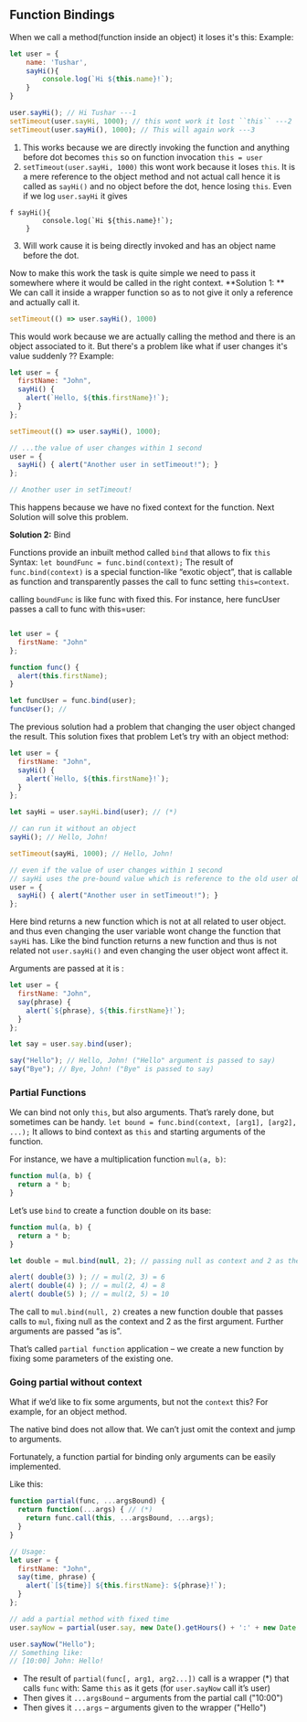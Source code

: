 ## Function Bindings 

When we call a method(function inside an object) it loses it's this: 
Example: 
```js
let user = {
    name: 'Tushar',
    sayHi(){
        console.log(`Hi ${this.name}!`);
    }
}

user.sayHi(); // Hi Tushar ---1
setTimeout(user.sayHi, 1000); // this wont work it lost ``this`` ---2
setTimeout(user.sayHi(), 1000); // This will again work ---3
```

1. This works because we are directly invoking the function and anything before dot becomes ``this`` so on function invocation ``this = user``
2. ``setTimeout(user.sayHi, 1000)`` this wont work because it loses ``this``. It is a mere reference to the object method and not actual call hence it is called as ``sayHi()`` and no object before the dot, hence losing ``this``. 
Even if we log ``user.sayHi`` it gives 
```
f sayHi(){
        console.log(`Hi ${this.name}!`);
    }
```
3. Will work cause it is being directly invoked and has an object name before the dot.

Now to make this work the task is quite simple we need to pass it somewhere where it would be called in the right context. 
**Solution 1: **
We can call it inside a wrapper function so as to not give it only a reference and actually call it. 
```js
setTimeout(() => user.sayHi(), 1000)
```
This would work because we are actually calling the method and there is an object associated to it. 
But there's a problem like what if user changes it's value suddenly ?? 
Example: 
```js
let user = {
  firstName: "John",
  sayHi() {
    alert(`Hello, ${this.firstName}!`);
  }
};

setTimeout(() => user.sayHi(), 1000);

// ...the value of user changes within 1 second
user = {
  sayHi() { alert("Another user in setTimeout!"); }
};

// Another user in setTimeout! 
```
This happens because we have no fixed context for the function. 
Next Solution will solve this problem.

**Solution 2:** Bind

Functions provide an inbuilt method called ``bind`` that allows to fix ``this``   
Syntax: 
`` let boundFunc = func.bind(context); ``
The result of ``func.bind(context)`` is a special function-like “exotic object”, that is callable as function and transparently passes the call to func setting ``this=context``.

calling ``boundFunc`` is like func with fixed this.
For instance, here funcUser passes a call to func with this=user:
```js

let user = {
  firstName: "John"
};

function func() {
  alert(this.firstName);
}

let funcUser = func.bind(user);
funcUser(); // 
```

The previous solution had a problem that changing the user object changed the result. This solution fixes that problem Let’s try with an object method:
```js
let user = {
  firstName: "John",
  sayHi() {
    alert(`Hello, ${this.firstName}!`);
  }
};

let sayHi = user.sayHi.bind(user); // (*)

// can run it without an object
sayHi(); // Hello, John!

setTimeout(sayHi, 1000); // Hello, John!

// even if the value of user changes within 1 second
// sayHi uses the pre-bound value which is reference to the old user object
user = {
  sayHi() { alert("Another user in setTimeout!"); }
};
```
Here bind returns a new function which is not at all related to user object. and thus even changing the user variable wont change the function that ``sayHi`` has. Like the bind function returns a new function and thus is not related not ``user.sayHi()`` and even changing the user object wont affect it. 

Arguments are passed at it is :
```js
let user = {
  firstName: "John",
  say(phrase) {
    alert(`${phrase}, ${this.firstName}!`);
  }
};

let say = user.say.bind(user);

say("Hello"); // Hello, John! ("Hello" argument is passed to say)
say("Bye"); // Bye, John! ("Bye" is passed to say)
```

### Partial Functions
We can bind not only ``this``, but also arguments. That’s rarely done, but sometimes can be handy.
``
let bound = func.bind(context, [arg1], [arg2], ...);
``
It allows to bind context as ``this`` and starting arguments of the function.

For instance, we have a multiplication function ``mul(a, b)``:
```js
function mul(a, b) {
  return a * b;
}
```

Let’s use ``bind`` to create a function double on its base:
```js
function mul(a, b) {
  return a * b;
}

let double = mul.bind(null, 2); // passing null as context and 2 as the first argument 

alert( double(3) ); // = mul(2, 3) = 6
alert( double(4) ); // = mul(2, 4) = 8
alert( double(5) ); // = mul(2, 5) = 10
```

The call to ``mul.bind(null, 2)`` creates a new function double that passes calls to ``mul``, fixing null as the context and 2 as the first argument. Further arguments are passed “as is”.

That’s called ``partial function`` application – we create a new function by fixing some parameters of the existing one.

### Going partial without context

What if we’d like to fix some arguments, but not the ``context`` this? For example, for an object method.

The native bind does not allow that. We can’t just omit the context and jump to arguments.

Fortunately, a function partial for binding only arguments can be easily implemented.

Like this:
```js
function partial(func, ...argsBound) {
  return function(...args) { // (*)
    return func.call(this, ...argsBound, ...args);
  }
}

// Usage:
let user = {
  firstName: "John",
  say(time, phrase) {
    alert(`[${time}] ${this.firstName}: ${phrase}!`);
  }
};

// add a partial method with fixed time
user.sayNow = partial(user.say, new Date().getHours() + ':' + new Date().getMinutes());

user.sayNow("Hello");
// Something like:
// [10:00] John: Hello!
```
- The result of ``partial(func[, arg1, arg2...])`` call is a wrapper (*) that calls ``func`` with:
Same ``this`` as it gets (for ``user.sayNow`` call it’s user)
- Then gives it ``...argsBound`` – arguments from the partial call ("10:00")
- Then gives it ``...args`` – arguments given to the wrapper ("Hello")